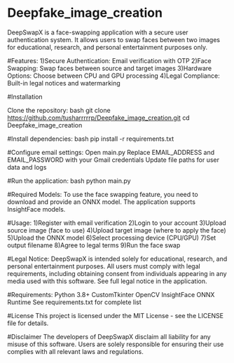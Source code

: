 # Deepfake_image_creation
DeepSwapX is a face-swapping application with a secure user authentication system. It allows users to swap faces between two images for educational, research, and personal entertainment purposes only.

#Features:
1)Secure Authentication: Email verification with OTP
2)Face Swapping: Swap faces between source and target images
3)Hardware Options: Choose between CPU and GPU processing
4)Legal Compliance: Built-in legal notices and watermarking

#Installation

Clone the repository:
bash
git clone https://github.com/tusharrrrrp/Deepfake_image_creation.git
cd Deepfake_image_creation

#Install dependencies:
bash
pip install -r requirements.txt

#Configure email settings:
Open main.py
Replace EMAIL_ADDRESS and EMAIL_PASSWORD with your Gmail credentials
Update file paths for user data and logs


#Run the application:
bash
python main.py

#Required Models:
To use the face swapping feature, you need to download and provide an ONNX model. The application supports InsightFace models.

#Usage:
1)Register with email verification
2)Login to your account
3)Upload source image (face to use)
4)Upload target image (where to apply the face)
5)Upload the ONNX model
6)Select processing device (CPU/GPU)
7)Set output filename
8)Agree to legal terms
9)Run the face swap

#Legal Notice:
DeepSwapX is intended solely for educational, research, and personal entertainment purposes. All users must comply with legal requirements, including obtaining consent from individuals appearing in any media used with this software. See full legal notice in the application.

#Requirements:
Python 3.8+
CustomTkinter
OpenCV
InsightFace
ONNX Runtime
See requirements.txt for complete list

#License
This project is licensed under the MIT License - see the LICENSE file for details.

#Disclaimer
The developers of DeepSwapX disclaim all liability for any misuse of this software. Users are solely responsible for ensuring their use complies with all relevant laws and regulations.
